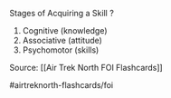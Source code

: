 Stages of Acquiring a Skill
?
1. Cognitive (knowledge)
2. Associative (attitude)
3. Psychomotor (skills)
<!--SR:!2022-10-02,1,190-->

Source: [[Air Trek North FOI Flashcards]]

#airtreknorth-flashcards/foi